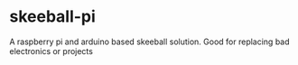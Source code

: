 # skeeball-pi
A raspberry pi and arduino based skeeball solution. Good for replacing bad electronics or projects
